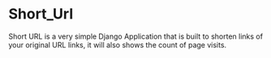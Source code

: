 # Short_Url
Short URL is a very simple Django Application that is built to shorten links of your original URL links, it will also shows the count of page visits.

